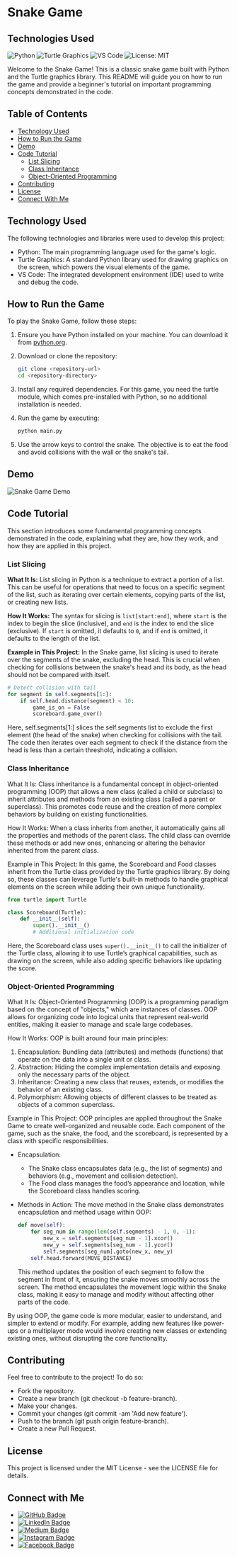 # Snake Game

## Technologies Used

![Python](https://img.shields.io/badge/Python-3776AB?style=flat&logo=python&logoColor=white)
![Turtle Graphics](https://img.shields.io/badge/Turtle%20Graphics-Python-green?logo=python&logoColor=white)
![VS Code](https://img.shields.io/badge/VS%20Code-1.0%2B-blue?logo=visual-studio-code&logoColor=white)
![License: MIT](https://img.shields.io/badge/License-MIT-yellow.svg)

Welcome to the Snake Game! This is a classic snake game built with Python and the Turtle graphics library. This README will guide you on how to run the game and provide a beginner's tutorial on important programming concepts demonstrated in the code.

## Table of Contents

- [Technology Used](#technology-used)
- [How to Run the Game](#how-to-run-the-game)
- [Demo](#demo)
- [Code Tutorial](#code-tutorial)
  - [List Slicing](#list-slicing)
  - [Class Inheritance](#class-inheritance)
  - [Object-Oriented Programming](#object-oriented-programming)
- [Contributing](#contributing)
- [License](#license)
- [Connect With Me](#connect-with-me)

## Technology Used

The following technologies and libraries were used to develop this project:

- Python: The main programming language used for the game's logic.
- Turtle Graphics: A standard Python library used for drawing graphics on the screen, which powers the visual elements of the game.
- VS Code: The integrated development environment (IDE) used to write and debug the code.

## How to Run the Game

To play the Snake Game, follow these steps:

1. Ensure you have Python installed on your machine. You can download it from [python.org](https://www.python.org/).

2. Download or clone the repository:

   ```bash
   git clone <repository-url>
   cd <repository-directory>

3. Install any required dependencies. For this game, you need the turtle module, which comes pre-installed with Python, so no additional installation is needed.

4. Run the game by executing:

    ```bash
    python main.py
    ```

5. Use the arrow keys to control the snake. The objective is to eat the food and avoid collisions with the wall or the snake's tail.

## Demo

![Snake Game Demo](/snake-game.gif)

## Code Tutorial

This section introduces some fundamental programming concepts demonstrated in the code, explaining what they are, how they work, and how they are applied in this project.

### List Slicing

**What It Is:**
List slicing in Python is a technique to extract a portion of a list. This can be useful for operations that need to focus on a specific segment of the list, such as iterating over certain elements, copying parts of the list, or creating new lists.

**How It Works:**
The syntax for slicing is `list[start:end]`, where `start` is the index to begin the slice (inclusive), and `end` is the index to end the slice (exclusive). If `start` is omitted, it defaults to `0`, and if `end` is omitted, it defaults to the length of the list.

**Example in This Project:**
In the Snake game, list slicing is used to iterate over the segments of the snake, excluding the head. This is crucial when checking for collisions between the snake's head and its body, as the head should not be compared with itself.

```python
# Detect collision with tail
for segment in self.segments[1:]:
    if self.head.distance(segment) < 10:
        game_is_on = False
        scoreboard.game_over()
```

Here, self.segments[1:] slices the self.segments list to exclude the first element (the head of the snake) when checking for collisions with the tail. The code then iterates over each segment to check if the distance from the head is less than a certain threshold, indicating a collision.

### Class Inheritance

What It Is: Class inheritance is a fundamental concept in object-oriented programming (OOP) that allows a new class (called a child or subclass) to inherit attributes and methods from an existing class (called a parent or superclass). This promotes code reuse and the creation of more complex behaviors by building on existing functionalities.

How It Works: When a class inherits from another, it automatically gains all the properties and methods of the parent class. The child class can override these methods or add new ones, enhancing or altering the behavior inherited from the parent class.

Example in This Project: In this game, the Scoreboard and Food classes inherit from the Turtle class provided by the Turtle graphics library. By doing so, these classes can leverage Turtle's built-in methods to handle graphical elements on the screen while adding their own unique functionality.

```python
from turtle import Turtle

class Scoreboard(Turtle):
    def __init__(self):
        super().__init__()
        # Additional initialization code
```

Here, the Scoreboard class uses ```super().__init__()``` to call the initializer of the Turtle class, allowing it to use Turtle’s graphical capabilities, such as drawing on the screen, while also adding specific behaviors like updating the score.

### Object-Oriented Programming

What It Is: Object-Oriented Programming (OOP) is a programming paradigm based on the concept of "objects," which are instances of classes. OOP allows for organizing code into logical units that represent real-world entities, making it easier to manage and scale large codebases.

How It Works: OOP is built around four main principles:

1. Encapsulation: Bundling data (attributes) and methods (functions) that operate on the data into a single unit or class.
2. Abstraction: Hiding the complex implementation details and exposing only the necessary parts of the object.
3. Inheritance: Creating a new class that reuses, extends, or modifies the behavior of an existing class.
4. Polymorphism: Allowing objects of different classes to be treated as objects of a common superclass.

Example in This Project: OOP principles are applied throughout the Snake Game to create well-organized and reusable code. Each component of the game, such as the snake, the food, and the scoreboard, is represented by a class with specific responsibilities.

- Encapsulation:

  - The Snake class encapsulates data (e.g., the list of segments) and behaviors (e.g., movement and collision detection).
  - The Food class manages the food’s appearance and location, while the Scoreboard class handles scoring.
- Methods in Action: The move method in the Snake class demonstrates encapsulation and method usage within OOP:

    ```python
    def move(self):
        for seg_num in range(len(self.segments) - 1, 0, -1):
            new_x = self.segments[seg_num - 1].xcor()
            new_y = self.segments[seg_num - 1].ycor()
            self.segments[seg_num].goto(new_x, new_y)
        self.head.forward(MOVE_DISTANCE)
    ```

    This method updates the position of each segment to follow the segment in front of it, ensuring the snake moves smoothly across the screen. The method encapsulates the movement logic within the Snake class, making it easy to manage and modify without affecting other parts of the code.

By using OOP, the game code is more modular, easier to understand, and simpler to extend or modify. For example, adding new features like power-ups or a multiplayer mode would involve creating new classes or extending existing ones, without disrupting the core functionality.

## Contributing

Feel free to contribute to the project! To do so:

- Fork the repository.
- Create a new branch (git checkout -b feature-branch).
- Make your changes.
- Commit your changes (git commit -am 'Add new feature').
- Push to the branch (git push origin feature-branch).
- Create a new Pull Request.

## License

This project is licensed under the MIT License - see the LICENSE file for details.

## Connect with Me

- [![GitHub Badge](https://img.shields.io/badge/GitHub-AlanaBF-black?style=for-the-badge&logo=github)](https://github.com/AlanaBF)
- [![LinkedIn Badge](https://img.shields.io/badge/LinkedIn-blue?style=for-the-badge&logo=linkedin&logoColor=white)](https://www.linkedin.com/in/alanabarrettfrew/)
- [![Medium Badge](https://img.shields.io/badge/Medium-%2312100E?style=for-the-badge&logo=medium&logoColor=white)](https://medium.com/@alana.barrettfrew)
- [![Instagram Badge](https://img.shields.io/badge/Instagram-%23E4405F?style=for-the-badge&logo=instagram&logoColor=white)](https://www.instagram.com/teacherturnsturtle81/)
- [![Facebook Badge](https://img.shields.io/badge/Facebook-%231877F2?style=for-the-badge&logo=facebook&logoColor=white)](https://www.facebook.com/teacherturnsturtle/)
